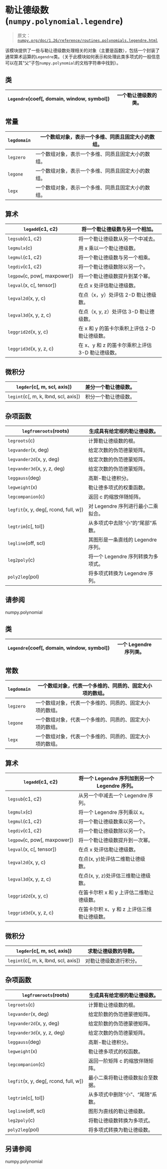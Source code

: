 # 勒让德级数 (`numpy.polynomial.legendre`)

> 原文：[`numpy.org/doc/1.26/reference/routines.polynomials.legendre.html`](https://numpy.org/doc/1.26/reference/routines.polynomials.legendre.html)

该模块提供了一些与勒让德级数处理相关的对象（主要是函数），包括一个封装了通常算术运算的`Legendre`类。（关于此模块如何表示和处理此类多项式的一般信息可以在其“父”子包`numpy.polynomial`的文档字符串中找到）。

## 类

| `Legendre`(coef[, domain, window, symbol]) | 一个勒让德级数的类。 |
| --- | --- |

## 常量

| `legdomain` | 一个数组对象，表示一个多维、同质且固定大小的数组。 |
| --- | --- |
| `legzero` | 一个数组对象，表示一个多维、同质且固定大小的数组。 |
| `legone` | 一个数组对象，表示一个多维、同质且固定大小的数组。 |
| `legx` | 一个数组对象，表示一个多维、同质且固定大小的数组。 |

## 算术

| `legadd`(c1, c2) | 将一个勒让德级数与另一个相加。 |
| --- | --- |
| `legsub`(c1, c2) | 将一个勒让德级数从另一个中减去。 |
| `legmulx`(c) | 用 x 乘以一个勒让德级数。 |
| `legmul`(c1, c2) | 将一个勒让德级数与另一个相乘。 |
| `legdiv`(c1, c2) | 将一个勒让德级数除以另一个。 |
| `legpow`(c, pow[, maxpower]) | 将一个勒让德级数提升到某个幂。 |
| `legval`(x, c[, tensor]) | 在点 x 处评估勒让德级数。 |
| `legval2d`(x, y, c) | 在点（x，y）处评估 2-D 勒让德级数。 |
| `legval3d`(x, y, z, c) | 在点（x, y, z）处评估 3-D 勒让德级数。 |
| `leggrid2d`(x, y, c) | 在 x 和 y 的笛卡尔乘积上评估 2-D 勒让德级数。 |
| `leggrid3d`(x, y, z, c) | 在 x、y 和 z 的笛卡尔乘积上评估 3-D 勒让德级数。 |

## 微积分

| `legder`(c[, m, scl, axis]) | 差分一个勒让德级数。 |
| --- | --- |
| `legint`(c[, m, k, lbnd, scl, axis]) | 积分一个勒让德级数。 |

## 杂项函数

| `legfromroots`(roots) | 生成具有给定根的勒让德级数。 |
| --- | --- |
| `legroots`(c) | 计算勒让德级数的根。 |
| `legvander`(x, deg) | 给定次数的伪范德蒙矩阵。 |
| `legvander2d`(x, y, deg) | 给定次数的伪范德蒙矩阵。 |
| `legvander3d`(x, y, z, deg) | 给定次数的伪范德蒙矩阵。 |
| `leggauss`(deg) | 高斯-勒让德积分。 |
| `legweight`(x) | 勒让德多项式的权重函数。 |
| `legcompanion`(c) | 返回 c 的缩放伴随矩阵。 |  |
| `legfit`(x, y, deg[, rcond, full, w]) | 对 Legendre 序列进行最小二乘拟合。 |
| `legtrim`(c[, tol]) | 从多项式中去除“小”的“尾部”系数。 |  |
| `legline`(off, scl) | 其图形是一条直线的 Legendre 序列。 |  |
| `leg2poly`(c) | 将一个 Legendre 序列转换为多项式。 |  |
| `poly2leg`(pol) | 将多项式转换为 Legendre 序列。 |  |

## 请参阅

numpy.polynomial

## 类

| `Legendre`(coef[, domain, window, symbol]) | 一个 Legendre 序列类。 |  |
| --- | --- | --- |

## 常数

| `legdomain` | 一个数组对象，代表一个多维的、同质的、固定大小项的数组。 |  |
| --- | --- | --- |
| `legzero` | 一个数组对象，代表一个多维的、同质的、固定大小项的数组。 |  |
| `legone` | 一个数组对象，代表一个多维的、同质的、固定大小项的数组。 |  |
| `legx` | 一个数组对象，代表一个多维的、同质的、固定大小项的数组。 |  |

## 算术

| `legadd`(c1, c2) | 将一个 Legendre 序列加到另一个 Legendre 序列。 |  |
| --- | --- | --- |
| `legsub`(c1, c2) | 从另一个中减去一个 Legendre 序列。 |  |
| `legmulx`(c) | 将一个 Legendre 序列乘以 x。 |  |
| `legmul`(c1, c2) | 将一个勒让德级数乘以另一个。 |
| `legdiv`(c1, c2) | 将一个勒让德级数除以另一个。 |
| `legpow`(c, pow[, maxpower]) | 将一个勒让德级数提升到一次幂。 |
| `legval`(x, c[, tensor]) | 在点 x 处评估勒让德级数。 |
| `legval2d`(x, y, c) | 在点(x, y)处评估二维勒让德级数。 |
| `legval3d`(x, y, z, c) | 在点(x, y, z)处评估三维勒让德级数。 |
| `leggrid2d`(x, y, c) | 在笛卡尔积 x 和 y 上评估二维勒让德级数。 |
| `leggrid3d`(x, y, z, c) | 在笛卡尔积 x、y 和 z 上评估三维勒让德级数。 |

## 微积分

| `legder`(c[, m, scl, axis]) | 求勒让德级数的导数。 |
| --- | --- |
| `legint`(c[, m, k, lbnd, scl, axis]) | 对勒让德级数进行积分。 |

## 杂项函数

| `legfromroots`(roots) | 生成具有给定根的勒让德级数。 |
| --- | --- |
| `legroots`(c) | 计算勒让德级数的根。 |
| `legvander`(x, deg) | 给定阶数的伪范德蒙德矩阵。 |
| `legvander2d`(x, y, deg) | 给定阶数的伪范德蒙德矩阵。 |
| `legvander3d`(x, y, z, deg) | 给定次数的伪范德蒙矩阵。 |
| `leggauss`(deg) | 高斯-勒让德积分。 |
| `legweight`(x) | 勒让德多项式的权函数。 |
| `legcompanion`(c) | 返回一阶矩阵 c 的缩放伴随矩阵。 |
| `legfit`(x, y, deg[, rcond, full, w]) | 最小二乘将勒让德级数拟合至数据。 |
| `legtrim`(c[, tol]) | 从多项式中删除“小”、“尾随”系数。 |
| `legline`(off, scl) | 图形为直线的勒让德级数。 |
| `leg2poly`(c) | 将勒让德级数转换为多项式。 |
| `poly2leg`(pol) | 将多项式转换为勒让德级数。 |

## 另请参阅

numpy.polynomial

